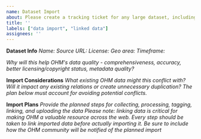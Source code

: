 ```yaml
---
name: Dataset Import
about: Please create a tracking ticket for any large dataset, including pre-import processing, etc.
title: ''
labels: ["data import", "linked data"]
assignees: ''
---
```


**Dataset Info**
_Name:_ 
_Source URL:_ 
_License:_ 
_Geo area:_ 
_Timeframe:_ 

_Why will this help OHM's data quality - comprehensiveness, accuracy, better licensing/copyright status, metadata quality?_

**Import Considerations**
_What existing OHM data might this conflict with? Will it impact any existing relations or create unnecessary duplication? The plan below *must* account for avoiding potential conflicts._

**Import Plans**
_Provide the planned steps for collecting, processing, tagging, *linking*, and uploading the data_
_Please note: linking data is critical for making OHM a valuable resource across the web. Every step should be taken to link imported data before actually importing it._
_Be sure to include how the OHM community will be notified of the planned import_
